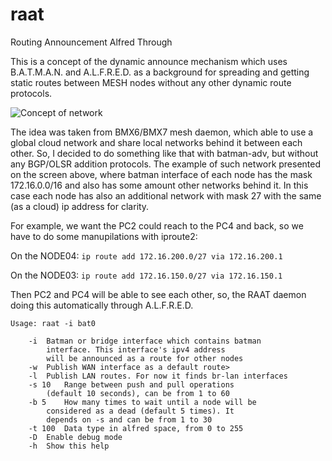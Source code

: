 # raat
Routing Announcement Alfred Through

This is a concept of the dynamic announce mechanism which uses B.A.T.M.A.N. and A.L.F.R.E.D. as a background for spreading and getting static routes between MESH nodes without any other dynamic route protocols.

![Concept of network](https://github.com/nickbash11/raat/blob/master/raat-network.png)

The idea was taken from BMX6/BMX7 mesh daemon, which able to use a global cloud network and share local networks behind it between each other. So, I decided to do something like that with batman-adv, but without any BGP/OLSR addition protocols.
The example of such network presented on the screen above, where batman interface of each node has the mask 172.16.0.0/16 and also has some amount other networks behind it. In this case each node has also an additional network with mask 27 with the same (as a cloud) ip address for clarity.

For example, we want the PC2 could reach to the PC4 and back, so we have to do some manupilations with iproute2:

On the NODE04:
```ip route add 172.16.200.0/27 via 172.16.200.1```

On the NODE03:
```ip route add 172.16.150.0/27 via 172.16.150.1```

Then PC2 and PC4 will be able to see each other, so, the RAAT daemon doing this automatically through A.L.F.R.E.D.



```
Usage: raat -i bat0

	-i	Batman or bridge interface which contains batman
		interface. This interface's ipv4 address
		will be announced as a route for other nodes 
	-w	Publish WAN interface as a default route>
	-l	Publish LAN routes. For now it finds br-lan interfaces
	-s 10	Range between push and pull operations
		(default 10 seconds), can be from 1 to 60
	-b 5	How many times to wait until a node will be
		considered as a dead (default 5 times). It
		depends on -s and can be from 1 to 30
	-t 100	Data type in alfred space, from 0 to 255
	-D	Enable debug mode
	-h	Show this help
```
